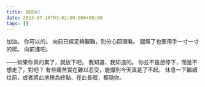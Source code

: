 ```yaml
---
title: 細語#2
date: 2023-07-16T03:02:00.000+08:00
tags: []
---
```

加油。
你可以的。
向前已經足夠艱難，別分心回頭看。
腿瘸了也要用手一寸一寸的爬。
向前進吧。

——如果你真的累了，就放下吧。
我知道、我知道的。
你並不是想停下，而是不想走了，對吧？
有些痛苦實在難以忍受，能撐到今天真是了不起。
休息一下繼續往前，或者將此地視為終點、在此長眠，都隨你。
